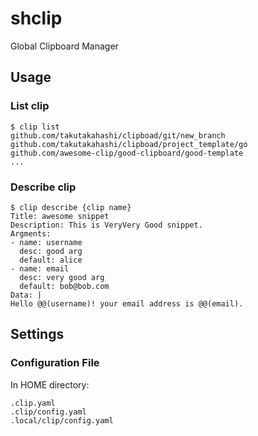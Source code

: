 # shclip
Global Clipboard Manager

## Usage

### List clip

```
$ clip list
github.com/takutakahashi/clipboad/git/new_branch
github.com/takutakahashi/clipboad/project_template/go
github.com/awesome-clip/good-clipboard/good-template
...
```

### Describe clip
```
$ clip describe {clip name}
Title: awesome snippet
Description: This is VeryVery Good snippet.
Argments:
- name: username
  desc: good arg
  default: alice
- name: email
  desc: very good arg
  default: bob@bob.com
Data: |
Hello @@(username)! your email address is @@(email).
```

## Settings

### Configuration File

In HOME directory:
```
.clip.yaml
.clip/config.yaml
.local/clip/config.yaml
```
